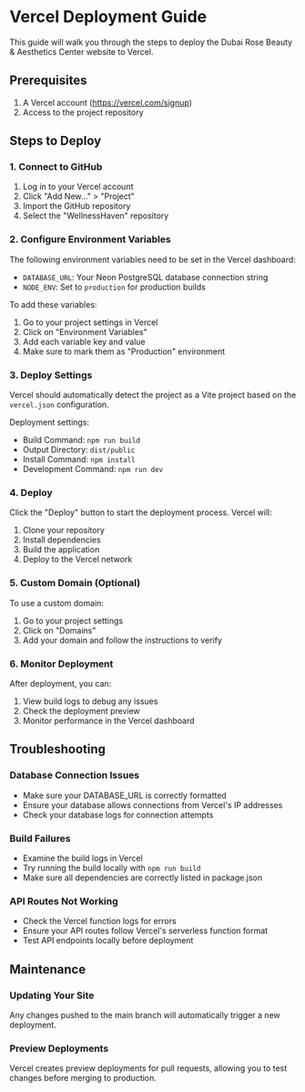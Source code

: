 # Vercel Deployment Guide

This guide will walk you through the steps to deploy the Dubai Rose Beauty &
Aesthetics Center website to Vercel.

## Prerequisites

1. A Vercel account (https://vercel.com/signup)
2. Access to the project repository

## Steps to Deploy

### 1. Connect to GitHub

1. Log in to your Vercel account
2. Click "Add New..." > "Project"
3. Import the GitHub repository
4. Select the "WellnessHaven" repository

### 2. Configure Environment Variables

The following environment variables need to be set in the Vercel dashboard:

- `DATABASE_URL`: Your Neon PostgreSQL database connection string
- `NODE_ENV`: Set to `production` for production builds

To add these variables:

1. Go to your project settings in Vercel
2. Click on "Environment Variables"
3. Add each variable key and value
4. Make sure to mark them as "Production" environment

### 3. Deploy Settings

Vercel should automatically detect the project as a Vite project based on the
`vercel.json` configuration.

Deployment settings:

- Build Command: `npm run build`
- Output Directory: `dist/public`
- Install Command: `npm install`
- Development Command: `npm run dev`

### 4. Deploy

Click the "Deploy" button to start the deployment process. Vercel will:

1. Clone your repository
2. Install dependencies
3. Build the application
4. Deploy to the Vercel network

### 5. Custom Domain (Optional)

To use a custom domain:

1. Go to your project settings
2. Click on "Domains"
3. Add your domain and follow the instructions to verify

### 6. Monitor Deployment

After deployment, you can:

1. View build logs to debug any issues
2. Check the deployment preview
3. Monitor performance in the Vercel dashboard

## Troubleshooting

### Database Connection Issues

- Make sure your DATABASE_URL is correctly formatted
- Ensure your database allows connections from Vercel's IP addresses
- Check your database logs for connection attempts

### Build Failures

- Examine the build logs in Vercel
- Try running the build locally with `npm run build`
- Make sure all dependencies are correctly listed in package.json

### API Routes Not Working

- Check the Vercel function logs for errors
- Ensure your API routes follow Vercel's serverless function format
- Test API endpoints locally before deployment

## Maintenance

### Updating Your Site

Any changes pushed to the main branch will automatically trigger a new
deployment.

### Preview Deployments

Vercel creates preview deployments for pull requests, allowing you to test
changes before merging to production.
